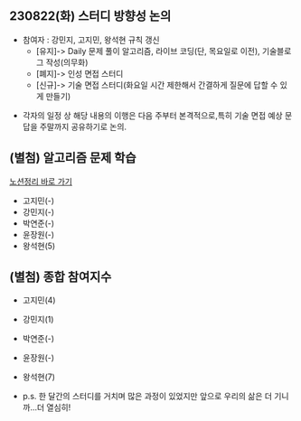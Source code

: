 ## 230822(화) 스터디 방향성 논의
- 참여자 : 강민지, 고지민, 왕석현
  규칙 갱신
    - [유지]-> Daily 문제 풀이 알고리즘, 라이브 코딩(단, 목요일로 이전), 기술블로그 작성(의무화)
    - [폐지]-> 인성 면접 스터디
    - [신규]-> 기술 면접 스터디(화요일 시간 제한해서 간결하게 질문에 답할 수 있게 만들기)

+ 각자의 일정 상 해당 내용의 이행은 다음 주부터 본격적으로,특히 기술 면접 예상 문답을 주말까지 공유하기로 논의.

## (별첨) 알고리즘 문제 학습
[노션정리 바로 가기](https://www.notion.so/ready-for-dev/5698acf6007f4d298a8d7b9dc8c81c8d?v=1eb079e5617e4fdd832629953102b3f0)
- 고지민(-)
- 강민지(-)
- 박연준(-)
- 윤장원(-)
- 왕석현(5)

## (별첨) 종합 참여지수
- 고지민(4)
- 강민지(1)
- 박연준(-)
- 윤장원(-)
- 왕석현(7)

- p.s. 한 달간의 스터디를 거치며 많은 과정이 있었지만 앞으로 우리의 삶은 더 기니까...더 열심히!